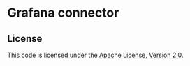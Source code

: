 # Grafana connector

## License

This code is licensed under the
[Apache License, Version 2.0](https://www.apache.org/licenses/LICENSE-2.0).
